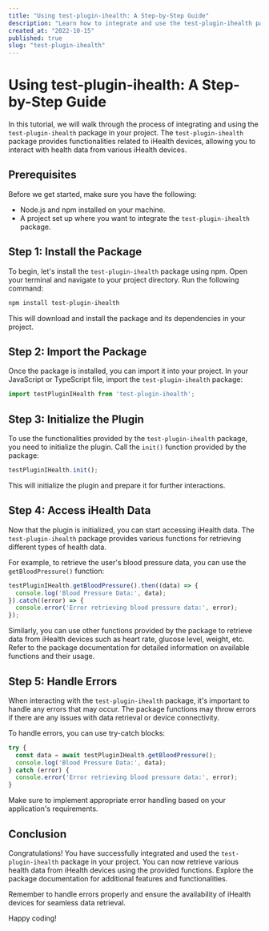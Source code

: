 ```yaml
---
title: "Using test-plugin-ihealth: A Step-by-Step Guide"
description: "Learn how to integrate and use the test-plugin-ihealth package in your project."
created_at: "2022-10-15"
published: true
slug: "test-plugin-ihealth"
---
```


# Using test-plugin-ihealth: A Step-by-Step Guide

In this tutorial, we will walk through the process of integrating and using the `test-plugin-ihealth` package in your project. The `test-plugin-ihealth` package provides functionalities related to iHealth devices, allowing you to interact with health data from various iHealth devices.

## Prerequisites

Before we get started, make sure you have the following:

- Node.js and npm installed on your machine.
- A project set up where you want to integrate the `test-plugin-ihealth` package.

## Step 1: Install the Package

To begin, let's install the `test-plugin-ihealth` package using npm. Open your terminal and navigate to your project directory. Run the following command:

```bash
npm install test-plugin-ihealth
```

This will download and install the package and its dependencies in your project.

## Step 2: Import the Package

Once the package is installed, you can import it into your project. In your JavaScript or TypeScript file, import the `test-plugin-ihealth` package:

```javascript
import testPluginIHealth from 'test-plugin-ihealth';
```

## Step 3: Initialize the Plugin

To use the functionalities provided by the `test-plugin-ihealth` package, you need to initialize the plugin. Call the `init()` function provided by the package:

```javascript
testPluginIHealth.init();
```

This will initialize the plugin and prepare it for further interactions.

## Step 4: Access iHealth Data

Now that the plugin is initialized, you can start accessing iHealth data. The `test-plugin-ihealth` package provides various functions for retrieving different types of health data.

For example, to retrieve the user's blood pressure data, you can use the `getBloodPressure()` function:

```javascript
testPluginIHealth.getBloodPressure().then((data) => {
  console.log('Blood Pressure Data:', data);
}).catch((error) => {
  console.error('Error retrieving blood pressure data:', error);
});
```

Similarly, you can use other functions provided by the package to retrieve data from iHealth devices such as heart rate, glucose level, weight, etc. Refer to the package documentation for detailed information on available functions and their usage.

## Step 5: Handle Errors

When interacting with the `test-plugin-ihealth` package, it's important to handle any errors that may occur. The package functions may throw errors if there are any issues with data retrieval or device connectivity.

To handle errors, you can use try-catch blocks:

```javascript
try {
  const data = await testPluginIHealth.getBloodPressure();
  console.log('Blood Pressure Data:', data);
} catch (error) {
  console.error('Error retrieving blood pressure data:', error);
}
```

Make sure to implement appropriate error handling based on your application's requirements.

## Conclusion

Congratulations! You have successfully integrated and used the `test-plugin-ihealth` package in your project. You can now retrieve various health data from iHealth devices using the provided functions. Explore the package documentation for additional features and functionalities.

Remember to handle errors properly and ensure the availability of iHealth devices for seamless data retrieval.

Happy coding!